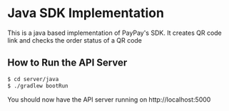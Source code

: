 # Java SDK Implementation

This is a java based implementation of PayPay's SDK. It creates QR code link and checks the order status of a QR code

## How to Run the API Server

```sh
$ cd server/java
$ ./gradlew bootRun
```

You should now have the API server running on http://localhost:5000
